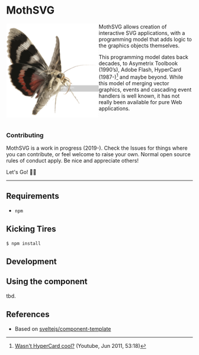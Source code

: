 
# MothSVG

<img size=10 src="assets/_unlicensed/moth.png" width=250 align=left padding=20px>
<!-- tbd.
- license from Getty's Images
- show as SVG 
 -->


MothSVG allows creation of interactive SVG applications, with a programming model that adds logic to the graphics objects themselves. 

This programming model dates back decades, to Asymetrix Toolbook (1990’s), Adobe Flash, HyperCard (1987-)[^hc] and maybe beyond. While this model of merging vector graphics, events and cascading event handlers is well known, it has not really been available for pure Web applications.

<!-- tbd. Is the comment on Flash warranted, any Flash specialists reading this? -->

[^hc]: [Wasn't HyperCard cool?](https://www.youtube.com/watch?v=fFX1otbE_wU) (Youtube, Jun 2011, 53:18)

<br clear=left />

<!-- tbd. Some picture (SVG) showing the mental programming model; including groups, SVG and the browser environment -->


### Contributing

MothSVG is a work in progress (2019-). Check the Issues for things where you can contribute, or feel welcome to raise your own. Normal open source rules of conduct apply. Be nice and appreciate others!

Let's Go! 🏃‍♂️

---

## Requirements

- `npm`


## Kicking Tires

```
$ npm install
```

## Development



## Using the component

tbd.

<!-- from the 'component-template': https://github.com/sveltejs/component-template

## Consuming components

Your package.json has a `"svelte"` field pointing to `src/index.svelte`, which allows Svelte apps to import the source code directly, if they are using a bundler plugin like [rollup-plugin-svelte](https://github.com/rollup/rollup-plugin-svelte) or [svelte-loader](https://github.com/sveltejs/svelte-loader) (where [`resolve.mainFields`](https://webpack.js.org/configuration/resolve/#resolve-mainfields) in your webpack config includes `"svelte"`). **This is recommended.**

For everyone else, `npm run build` will bundle your component's source code into a plain JavaScript module (`index.mjs`) and a UMD script (`index.js`). This will happen automatically when you publish your component to npm, courtesy of the `prepublishOnly` hook in package.json.
-->


## References

- Based on [sveltejs/component-template](https://github.com/sveltejs/component-template)

